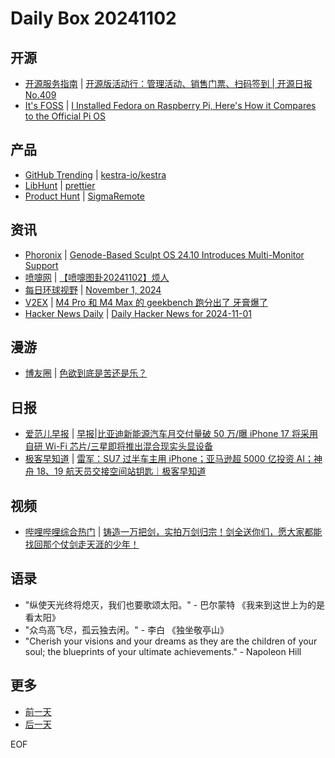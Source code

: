 # Daily Box 20241102

## 开源
- [开源服务指南](https://osguider.com/blog/) | [开源版活动行：管理活动、销售门票、扫码签到 | 开源日报 No.409](https://osguider.com/blog/post/daily/daily-409/)
- [It's FOSS](https://itsfoss.com/) | [I Installed Fedora on Raspberry Pi, Here's How it Compares to the Official Pi OS](https://itsfoss.com/fedora-on-raspberry-pi/)

## 产品
- [GitHub Trending](https://github.com/trending?since=daily) | [kestra-io/kestra](https://github.com/kestra-io/kestra)
- [LibHunt](https://www.libhunt.com/) | [prettier](https://www.libhunt.com/r/prettier)
- [Product Hunt](https://www.producthunt.com) | [SigmaRemote](https://www.producthunt.com/posts/sigmaremote)

## 资讯
- [Phoronix](https://www.phoronix.com/) | [Genode-Based Sculpt OS 24.10 Introduces Multi-Monitor Support](https://www.phoronix.com/news/Genode-Sculpt-OS-24.10)
- [喷嚏网](http://www.dapenti.com/blog/blog.asp?subjectid=70&name=xilei) | [【喷嚏图卦20241102】烦人](http://www.dapenti.com/blog/more.asp?name=xilei&id=182187)
- [每日环球视野](https://idai.ly/) | [November 1, 2024](http://m.idai.ly/se/a193iG?1730390400)
- [V2EX](https://www.v2ex.com/) | [M4 Pro 和 M4 Max 的 geekbench 跑分出了 牙膏爆了](https://www.v2ex.com/t/1085983)
- [Hacker News Daily](https://www.daemonology.net/hn-daily/) | [Daily Hacker News for 2024-11-01](https://www.daemonology.net/hn-daily/2024-11-01.html)

## 漫游
- [博友圈](https://www.boyouquan.com/home) | [色欲到底是苦还是乐？](https://www.boyouquan.com/go?from=feed&link=https%3A%2F%2Fwww.buzhuse.com%2Fposts%2Fjiese%2F2024%2Fse-yu-shi-ku%2F)

## 日报
- [爱范儿早报](https://www.ifanr.com/category/ifanrnews) | [早报|比亚迪新能源汽车月交付量破 50 万/曝 iPhone 17 将采用自研 Wi-Fi 芯片/三星即将推出混合现实头显设备](https://www.ifanr.com/1604843)
- [极客早知道](https://www.geekpark.net/column/74) | [雷军：SU7 过半车主用 iPhone；亚马逊超 5000 亿投资 AI；神舟 18、19 航天员交接空间站钥匙｜极客早知道](https://www.geekpark.net/news/342653)

## 视频
- [哔哩哔哩综合热门](https://www.bilibili.com/v/popular/all/) | [铸造一万把剑，实拍万剑归宗！剑全送你们，愿大家都能找回那个仗剑走天涯的少年！](https://b23.tv/BV1JLDwYTEzt)

## 语录
- "纵使天光终将熄灭，我们也要歌颂太阳。" - 巴尔蒙特 《我来到这世上为的是看太阳》
- "众鸟高飞尽，孤云独去闲。" - 李白 《独坐敬亭山》
- "Cherish your visions and your dreams as they are the children of your soul; the blueprints of your ultimate achievements." - Napoleon Hill

## 更多
- [前一天](daily-box-20241101.md)
- [后一天](daily-box-20241103.md)

EOF